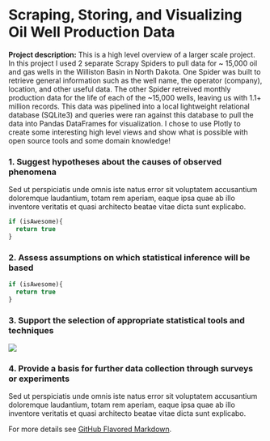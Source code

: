 # Scraping, Storing, and Visualizing Oil Well Production Data

**Project description:** This is a high level overview of a larger scale project. In this project I used 2 separate Scrapy Spiders to pull data for ~ 15,000 oil and gas wells in the Williston Basin in North Dakota. One Spider was built to retrieve general information such as the well name, the operator (company), location, and other useful data. The other Spider retreived monthly production data for the life of each of the ~15,000 wells, leaving us with 1.1+ million records. This data was pipelined into a local lightweight relational database (SQLite3) and queries were ran against this database to pull the data into Pandas DataFrames for visualization. I chose to use Plotly to create some interesting high level views and show what is possible with open source tools and some domain knowledge! 

### 1. Suggest hypotheses about the causes of observed phenomena

Sed ut perspiciatis unde omnis iste natus error sit voluptatem accusantium doloremque laudantium, totam rem aperiam, eaque ipsa quae ab illo inventore veritatis et quasi architecto beatae vitae dicta sunt explicabo. 

```javascript
if (isAwesome){
  return true
}
```

### 2. Assess assumptions on which statistical inference will be based

```javascript
if (isAwesome){
  return true
}
```

### 3. Support the selection of appropriate statistical tools and techniques

<img src="images/dummy_thumbnail.jpg?raw=true"/>

### 4. Provide a basis for further data collection through surveys or experiments

Sed ut perspiciatis unde omnis iste natus error sit voluptatem accusantium doloremque laudantium, totam rem aperiam, eaque ipsa quae ab illo inventore veritatis et quasi architecto beatae vitae dicta sunt explicabo. 

For more details see [GitHub Flavored Markdown](https://guides.github.com/features/mastering-markdown/).
